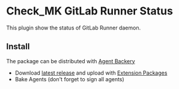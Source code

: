 # Check_MK GitLab Runner Status

This plugin show the status of GitLab Runner daemon.

## Install

The package can be distributed with [Agent Backery](https://checkmk.com/cms_wato_monitoringagents.html)

* Download [latest release](https://github.com/zionio/check-mk-gitlab-runner/releases)
and upload with [Extension Packages](https://checkmk.com/cms_mkps.html)
* Bake Agents (don't forget to sign all agents)
